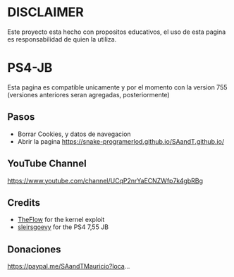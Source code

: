 # DISCLAIMER

Este proyecto esta hecho con propositos educativos, el uso de esta pagina es responsabilidad de quien la utiliza.

# PS4-JB

Esta pagina es compatible unicamente y por el momento con la version 755 (versiones anteriores seran agregadas, posteriormente)

## Pasos

* Borrar Cookies, y datos de navegacion
* Abrir la pagina https://snake-programerlod.github.io/SAandT.github.io/

## YouTube Channel

https://www.youtube.com/channel/UCqP2nrYaECNZWfp7k4gbRBg

## Credits

* [TheFlow](https://hackerone.com/reports/826026) for the kernel exploit
* [sleirsgoevy](https://github.com/sleirsgoevy/ps4jb) for the PS4 7,55 JB

## Donaciones

https://paypal.me/SAandTMauricio?loca...
